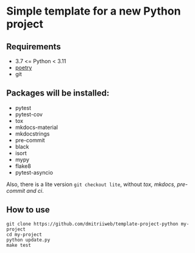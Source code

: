 # Simple template for a new Python project

## Requirements
- 3.7 <= Python < 3.11
- [poetry](https://python-poetry.org/docs/)
- git

## Packages will be installed:
- pytest 
- pytest-cov 
- tox 
- mkdocs-material 
- mkdocstrings 
- pre-commit 
- black 
- isort 
- mypy 
- flake8 
- pytest-asyncio 

Also, there is a lite version `git checkout lite`, without *tox, mkdocs, pre-commit and ci*.


## How to use
```shell
git clone https://github.com/dmitriiweb/template-project-python my-project
cd my-project
python update.py
make test
```

